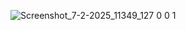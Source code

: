 ![Screenshot_7-2-2025_11349_127 0 0 1](https://github.com/user-attachments/assets/23d74f5d-5170-4609-bb50-976285824f9d)
